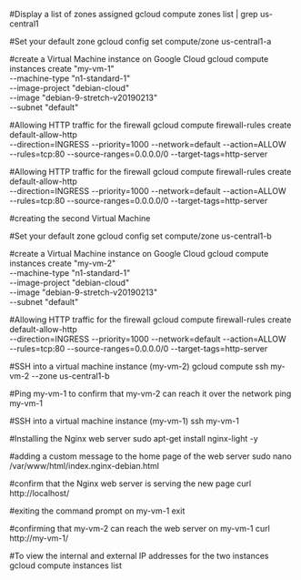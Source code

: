 #Display a list of zones assigned 
gcloud compute zones list | grep us-central1

#Set your default zone
gcloud config set compute/zone us-central1-a

#create a Virtual Machine instance on Google Cloud 
gcloud compute instances create "my-vm-1" \
--machine-type "n1-standard-1" \
--image-project "debian-cloud" \
--image "debian-9-stretch-v20190213" \
--subnet "default"

#Allowing HTTP traffic for the firewall
gcloud compute firewall-rules create default-allow-http \
--direction=INGRESS --priority=1000 --network=default --action=ALLOW \
--rules=tcp:80 --source-ranges=0.0.0.0/0 --target-tags=http-server

#Allowing HTTP traffic for the firewall
gcloud compute firewall-rules create default-allow-http \
--direction=INGRESS --priority=1000 --network=default --action=ALLOW \
--rules=tcp:80 --source-ranges=0.0.0.0/0 --target-tags=http-server

#creating the second Virtual Machine

#Set your default zone
gcloud config set compute/zone us-central1-b

#create a Virtual Machine instance on Google Cloud 
gcloud compute instances create "my-vm-2" \
--machine-type "n1-standard-1" \
--image-project "debian-cloud" \
--image "debian-9-stretch-v20190213" \
--subnet "default"

#Allowing HTTP traffic for the firewall
gcloud compute firewall-rules create default-allow-http \
--direction=INGRESS --priority=1000 --network=default --action=ALLOW \
--rules=tcp:80 --source-ranges=0.0.0.0/0 --target-tags=http-server

#SSH into a virtual machine instance (my-vm-2)
gcloud compute ssh my-vm-2 --zone us-central1-b

#Ping my-vm-1 to confirm that my-vm-2 can reach it over the network
ping my-vm-1

#SSH into a virtual machine instance (my-vm-1)
ssh my-vm-1

#Installing the Nginx web server
sudo apt-get install nginx-light -y

#adding a custom message to the home page of the web server
sudo nano /var/www/html/index.nginx-debian.html

#confirm that the Nginx web server is serving the new page 
 curl http://localhost/
 
#exiting the command prompt on my-vm-1
exit

#confirming that my-vm-2 can reach the web server on my-vm-1
curl http://my-vm-1/

#To view the internal and external IP addresses for the two instances
gcloud compute instances list
 



 
 

